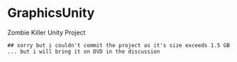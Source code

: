 # GraphicsUnity
Zombie Killer Unity Project

  ```
## sorry but i couldn't commit the project as it's size exceeds 1.5 GB ... but i will bring it on DVD in the discussion
  ```
